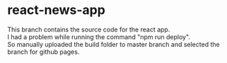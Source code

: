 # react-news-app
This branch contains the source code for the react app. <br/>
I had a problem while running the command  "npm run deploy". <br/>
So manually uploaded the build folder to master branch and selected the branch for github pages.<br/>
